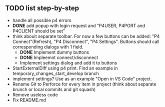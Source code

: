 ## TODO list step-by-step

* handle all possible p4 errors 
* **DONE** add popup with login request and "P4USER, P4PORT and P4CLIENT should be set"
* think abouit separate toolbar. For now a few buttons can be added: "P4 Connect"(Refresh), "P4 Disconnect", "P4 Settings". Buttons should call corresponding dialogs with 1 field.
    + **DONE** Implement dummy buttons
    + **DONE** Impleemnt connect/disconnect
    + Implement settings dialog and add it to buttons
* StartExternalDiff using p4 print. Find an example in temporary_changes_start_develop branch
* implement settings? Use as an example "Open in VS Code" project.
* Rename Git to Perforce for every item in project (think about separate brunch or local commits and git squash)
* Remove useless code
* Fix README.md